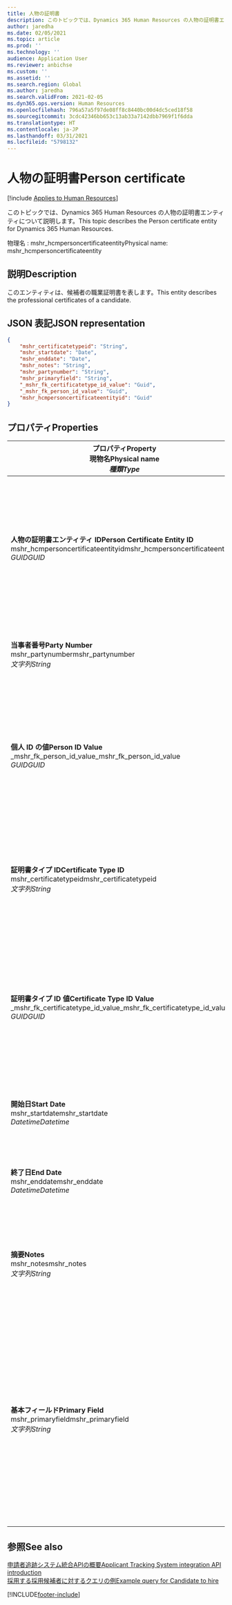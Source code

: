 ```yaml
---
title: 人物の証明書
description: このトピックでは、Dynamics 365 Human Resources の人物の証明書エンティティについて説明します。
author: jaredha
ms.date: 02/05/2021
ms.topic: article
ms.prod: ''
ms.technology: ''
audience: Application User
ms.reviewer: anbichse
ms.custom: ''
ms.assetid: ''
ms.search.region: Global
ms.author: jaredha
ms.search.validFrom: 2021-02-05
ms.dyn365.ops.version: Human Resources
ms.openlocfilehash: 796a57a5f97de08ff8c8440bc00d4dc5ced18f58
ms.sourcegitcommit: 3cdc42346bb653c13ab33a7142dbb7969f1f6dda
ms.translationtype: HT
ms.contentlocale: ja-JP
ms.lasthandoff: 03/31/2021
ms.locfileid: "5798132"
---
```

# <a name="person-certificate"></a><span data-ttu-id="fbb0d-103">人物の証明書</span><span class="sxs-lookup"><span data-stu-id="fbb0d-103">Person certificate</span></span>

[!include [Applies to Human Resources](../includes/applies-to-hr.md)]

<span data-ttu-id="fbb0d-104">このトピックでは、Dynamics 365 Human Resources の人物の証明書エンティティについて説明します。</span><span class="sxs-lookup"><span data-stu-id="fbb0d-104">This topic describes the Person certificate entity for Dynamics 365 Human Resources.</span></span>

<span data-ttu-id="fbb0d-105">物理名 : mshr_hcmpersoncertificateentity</span><span class="sxs-lookup"><span data-stu-id="fbb0d-105">Physical name: mshr_hcmpersoncertificateentity</span></span>

## <a name="description"></a><span data-ttu-id="fbb0d-106">説明</span><span class="sxs-lookup"><span data-stu-id="fbb0d-106">Description</span></span>

<span data-ttu-id="fbb0d-107">このエンティティは、候補者の職業証明書を表します。</span><span class="sxs-lookup"><span data-stu-id="fbb0d-107">This entity describes the professional certificates of a candidate.</span></span>

## <a name="json-representation"></a><span data-ttu-id="fbb0d-108">JSON 表記</span><span class="sxs-lookup"><span data-stu-id="fbb0d-108">JSON representation</span></span>

```json
{
    "mshr_certificatetypeid": "String",
    "mshr_startdate": "Date",
    "mshr_enddate": "Date",
    "mshr_notes": "String",
    "mshr_partynumber": "String",
    "mshr_primaryfield": "String",
    "_mshr_fk_certificatetype_id_value": "Guid",
    "_mshr_fk_person_id_value": "Guid",
    "mshr_hcmpersoncertificateentityid": "Guid"
}
```

## <a name="properties"></a><span data-ttu-id="fbb0d-109">プロパティ</span><span class="sxs-lookup"><span data-stu-id="fbb0d-109">Properties</span></span>

| <span data-ttu-id="fbb0d-110">プロパティ</span><span class="sxs-lookup"><span data-stu-id="fbb0d-110">Property</span></span><br><span data-ttu-id="fbb0d-111">**現物名**</span><span class="sxs-lookup"><span data-stu-id="fbb0d-111">**Physical name**</span></span><br><span data-ttu-id="fbb0d-112">**_種類_**</span><span class="sxs-lookup"><span data-stu-id="fbb0d-112">**_Type_**</span></span> | <span data-ttu-id="fbb0d-113">使用</span><span class="sxs-lookup"><span data-stu-id="fbb0d-113">Use</span></span> | <span data-ttu-id="fbb0d-114">説明</span><span class="sxs-lookup"><span data-stu-id="fbb0d-114">Description</span></span> |
| --- | --- | --- |
| <span data-ttu-id="fbb0d-115">**人物の証明書エンティティ ID**</span><span class="sxs-lookup"><span data-stu-id="fbb0d-115">**Person Certificate Entity ID**</span></span><br><span data-ttu-id="fbb0d-116">mshr_hcmpersoncertificateentityid</span><span class="sxs-lookup"><span data-stu-id="fbb0d-116">mshr_hcmpersoncertificateentityid</span></span><br><span data-ttu-id="fbb0d-117">*GUID*</span><span class="sxs-lookup"><span data-stu-id="fbb0d-117">*GUID*</span></span> | <span data-ttu-id="fbb0d-118">読み取り専用</span><span class="sxs-lookup"><span data-stu-id="fbb0d-118">Read-only</span></span><br><span data-ttu-id="fbb0d-119">必須</span><span class="sxs-lookup"><span data-stu-id="fbb0d-119">Required</span></span> | <span data-ttu-id="fbb0d-120">システムが生成した、人物の証明書エンティティ レコードの一意識別子です。</span><span class="sxs-lookup"><span data-stu-id="fbb0d-120">System-generated unique identifier for the person certificate entity record.</span></span> |
| <span data-ttu-id="fbb0d-121">**当事者番号**</span><span class="sxs-lookup"><span data-stu-id="fbb0d-121">**Party Number**</span></span><br><span data-ttu-id="fbb0d-122">mshr_partynumber</span><span class="sxs-lookup"><span data-stu-id="fbb0d-122">mshr_partynumber</span></span><br><span data-ttu-id="fbb0d-123">*文字列*</span><span class="sxs-lookup"><span data-stu-id="fbb0d-123">*String*</span></span> | <span data-ttu-id="fbb0d-124">読み取り/書き込み</span><span class="sxs-lookup"><span data-stu-id="fbb0d-124">Read/write</span></span><br><span data-ttu-id="fbb0d-125">必須</span><span class="sxs-lookup"><span data-stu-id="fbb0d-125">Required</span></span> | <span data-ttu-id="fbb0d-126">候補者の関係者 (人物) ID です。</span><span class="sxs-lookup"><span data-stu-id="fbb0d-126">The party (person) ID of the candidate.</span></span> |
| <span data-ttu-id="fbb0d-127">**個人 ID の値**</span><span class="sxs-lookup"><span data-stu-id="fbb0d-127">**Person ID Value**</span></span><br><span data-ttu-id="fbb0d-128">_mshr_fk_person_id_value</span><span class="sxs-lookup"><span data-stu-id="fbb0d-128">_mshr_fk_person_id_value</span></span><br><span data-ttu-id="fbb0d-129">*GUID*</span><span class="sxs-lookup"><span data-stu-id="fbb0d-129">*GUID*</span></span> | <span data-ttu-id="fbb0d-130">読み取り専用</span><span class="sxs-lookup"><span data-stu-id="fbb0d-130">Read-only</span></span><br><span data-ttu-id="fbb0d-131">必須</span><span class="sxs-lookup"><span data-stu-id="fbb0d-131">Required</span></span><br><span data-ttu-id="fbb0d-132">外部キー : mshr_dirpersonentity の mshr_dirpersonentityid</span><span class="sxs-lookup"><span data-stu-id="fbb0d-132">Foreign key: mshr_dirpersonentityid of mshr_dirpersonentity</span></span> | <span data-ttu-id="fbb0d-133">システムが生成する、当事者 (個人) エンティティ レコードの識別子です。</span><span class="sxs-lookup"><span data-stu-id="fbb0d-133">The system-generated identifier of the party (person) entity record.</span></span> |
| <span data-ttu-id="fbb0d-134">**証明書タイプ ID**</span><span class="sxs-lookup"><span data-stu-id="fbb0d-134">**Certificate Type ID**</span></span><br><span data-ttu-id="fbb0d-135">mshr_certificatetypeid</span><span class="sxs-lookup"><span data-stu-id="fbb0d-135">mshr_certificatetypeid</span></span><br><span data-ttu-id="fbb0d-136">*文字列*</span><span class="sxs-lookup"><span data-stu-id="fbb0d-136">*String*</span></span> | <span data-ttu-id="fbb0d-137">読み取り/書き込み</span><span class="sxs-lookup"><span data-stu-id="fbb0d-137">Read/write</span></span><br><span data-ttu-id="fbb0d-138">必須</span><span class="sxs-lookup"><span data-stu-id="fbb0d-138">Required</span></span> |  <span data-ttu-id="fbb0d-139">Human Resources で定義されている証明書タイプの ID です。</span><span class="sxs-lookup"><span data-stu-id="fbb0d-139">The identifier of the certificate type defined in Human Resources.</span></span> |
| <span data-ttu-id="fbb0d-140">**証明書タイプ ID 値**</span><span class="sxs-lookup"><span data-stu-id="fbb0d-140">**Certificate Type ID Value**</span></span><br><span data-ttu-id="fbb0d-141">_mshr_fk_certificatetype_id_value</span><span class="sxs-lookup"><span data-stu-id="fbb0d-141">_mshr_fk_certificatetype_id_value</span></span><br><span data-ttu-id="fbb0d-142">*GUID*</span><span class="sxs-lookup"><span data-stu-id="fbb0d-142">*GUID*</span></span> | <span data-ttu-id="fbb0d-143">読み取り専用</span><span class="sxs-lookup"><span data-stu-id="fbb0d-143">Read-only</span></span><br><span data-ttu-id="fbb0d-144">必須</span><span class="sxs-lookup"><span data-stu-id="fbb0d-144">Required</span></span><br><span data-ttu-id="fbb0d-145">外部キー : mshr_hcmcertificatetypeentity の mshr_hcmcertificatetypeentityid</span><span class="sxs-lookup"><span data-stu-id="fbb0d-145">Foreign key: mshr_hcmcertificatetypeentityid of mshr_hcmcertificatetypeentity</span></span> | <span data-ttu-id="fbb0d-146">システムが生成する関連エンティティの証明書タイプの一意識別子です。</span><span class="sxs-lookup"><span data-stu-id="fbb0d-146">System-generated unique identifier of the certificate type in the associated entity.</span></span> |
| <span data-ttu-id="fbb0d-147">**開始日**</span><span class="sxs-lookup"><span data-stu-id="fbb0d-147">**Start Date**</span></span><br><span data-ttu-id="fbb0d-148">mshr_startdate</span><span class="sxs-lookup"><span data-stu-id="fbb0d-148">mshr_startdate</span></span><br><span data-ttu-id="fbb0d-149">*Datetime*</span><span class="sxs-lookup"><span data-stu-id="fbb0d-149">*Datetime*</span></span> | <span data-ttu-id="fbb0d-150">読み取り/書き込み</span><span class="sxs-lookup"><span data-stu-id="fbb0d-150">Read/write</span></span><br><span data-ttu-id="fbb0d-151">必須</span><span class="sxs-lookup"><span data-stu-id="fbb0d-151">Required</span></span> | <span data-ttu-id="fbb0d-152">証明書が発行された日付です。</span><span class="sxs-lookup"><span data-stu-id="fbb0d-152">The date at which the certificate was issued.</span></span> |
| <span data-ttu-id="fbb0d-153">**終了日**</span><span class="sxs-lookup"><span data-stu-id="fbb0d-153">**End Date**</span></span><br><span data-ttu-id="fbb0d-154">mshr_enddate</span><span class="sxs-lookup"><span data-stu-id="fbb0d-154">mshr_enddate</span></span><br><span data-ttu-id="fbb0d-155">*Datetime*</span><span class="sxs-lookup"><span data-stu-id="fbb0d-155">*Datetime*</span></span> | <span data-ttu-id="fbb0d-156">読み取り/書き込み</span><span class="sxs-lookup"><span data-stu-id="fbb0d-156">Read/write</span></span><br><span data-ttu-id="fbb0d-157">オプション</span><span class="sxs-lookup"><span data-stu-id="fbb0d-157">Optional</span></span> | <span data-ttu-id="fbb0d-158">証明書が失効する日付です。</span><span class="sxs-lookup"><span data-stu-id="fbb0d-158">The date at which the certificate will expire.</span></span> |
| <span data-ttu-id="fbb0d-159">**摘要**</span><span class="sxs-lookup"><span data-stu-id="fbb0d-159">**Notes**</span></span><br><span data-ttu-id="fbb0d-160">mshr_notes</span><span class="sxs-lookup"><span data-stu-id="fbb0d-160">mshr_notes</span></span><br><span data-ttu-id="fbb0d-161">*文字列*</span><span class="sxs-lookup"><span data-stu-id="fbb0d-161">*String*</span></span> | <span data-ttu-id="fbb0d-162">読み取り/書き込み</span><span class="sxs-lookup"><span data-stu-id="fbb0d-162">Read/write</span></span><br><span data-ttu-id="fbb0d-163">オプション</span><span class="sxs-lookup"><span data-stu-id="fbb0d-163">Optional</span></span> | <span data-ttu-id="fbb0d-164">採用担当者や採用マネージャーが使用するメモです。</span><span class="sxs-lookup"><span data-stu-id="fbb0d-164">Notes for use by hiring managers and recruiters.</span></span> |
| <span data-ttu-id="fbb0d-165">**基本フィールド**</span><span class="sxs-lookup"><span data-stu-id="fbb0d-165">**Primary Field**</span></span><br><span data-ttu-id="fbb0d-166">mshr_primaryfield</span><span class="sxs-lookup"><span data-stu-id="fbb0d-166">mshr_primaryfield</span></span><br><span data-ttu-id="fbb0d-167">*文字列*</span><span class="sxs-lookup"><span data-stu-id="fbb0d-167">*String*</span></span> | <span data-ttu-id="fbb0d-168">読み取り専用</span><span class="sxs-lookup"><span data-stu-id="fbb0d-168">Read-only</span></span><br><span data-ttu-id="fbb0d-169">必須</span><span class="sxs-lookup"><span data-stu-id="fbb0d-169">Required</span></span> |  <span data-ttu-id="fbb0d-170">エンティティ レコードの識別子として使用されるフィールドです。</span><span class="sxs-lookup"><span data-stu-id="fbb0d-170">Field to be used as an identifier of the entity record.</span></span> <span data-ttu-id="fbb0d-171">関係者番号、証明書タイプ ID、開始日の組み合わせです。</span><span class="sxs-lookup"><span data-stu-id="fbb0d-171">Combination of party number, certificate type ID, and start date.</span></span> |

## <a name="see-also"></a><span data-ttu-id="fbb0d-172">参照</span><span class="sxs-lookup"><span data-stu-id="fbb0d-172">See also</span></span>

[<span data-ttu-id="fbb0d-173">申請者追跡システム統合APIの概要</span><span class="sxs-lookup"><span data-stu-id="fbb0d-173">Applicant Tracking System integration API introduction</span></span>](hr-admin-integration-ats-api-introduction.md)<br>
[<span data-ttu-id="fbb0d-174">採用する採用候補者に対するクエリの例</span><span class="sxs-lookup"><span data-stu-id="fbb0d-174">Example query for Candidate to hire</span></span>](hr-admin-integration-ats-api-candidate-to-hire-example-query.md)



[!INCLUDE[footer-include](../includes/footer-banner.md)]
